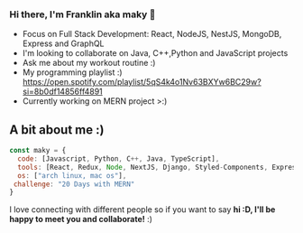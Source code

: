### Hi there, I'm Franklin aka maky 👋
- Focus on Full Stack Development: React, NodeJS, NestJS, MongoDB, Express and GraphQL
- I'm looking to collaborate on Java, C++,Python and JavaScript projects
- Ask me about my workout routine :)
- My programming playlist :) https://open.spotify.com/playlist/5qS4k4o1Nv63BXYw6BC29w?si=8b0df14856ff4891
- Currently working on MERN project >:)

## A bit about me :)

```javascript
const maky = {
  code: [Javascript, Python, C++, Java, TypeScript],
  tools: [React, Redux, Node, NextJS, Django, Styled-Components, Express, Bootstrap, Material-UI, Netlify, MySQL, MongoDB],
  os: ["arch linux, mac os"],
 challenge: "20 Days with MERN"
}
```
I love connecting with different people</b> so if you want to say <b>hi :D, I'll be happy to meet you and collaborate!</b> :)</em>
<!--
**makyfj/makyfj** is a ✨ _special_ ✨ repository because its `README.md` (this file) appears on your GitHub profile.

Here are some ideas to get you started:

- 🔭 I’m currently working on ...
- 🌱 I’m currently learning ...
- 👯 I’m looking to collaborate on ...
- 🤔 I’m looking for help with ...
- 💬 Ask me about ...
- 📫 How to reach me: ...
- 😄 Pronouns: ...
- ⚡ Fun fact: ...
-->
